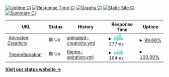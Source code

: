 [![Uptime CI](https://github.com/animatedcreativity/up/workflows/Uptime%20CI/badge.svg)](https://github.com/animatedcreativity/up/actions?query=workflow%3A%22Uptime+CI%22)
[![Response Time CI](https://github.com/animatedcreativity/up/workflows/Response%20Time%20CI/badge.svg)](https://github.com/animatedcreativity/up/actions?query=workflow%3A%22Response+Time+CI%22)
[![Graphs CI](https://github.com/animatedcreativity/up/workflows/Graphs%20CI/badge.svg)](https://github.com/animatedcreativity/up/actions?query=workflow%3A%22Graphs+CI%22)
[![Static Site CI](https://github.com/animatedcreativity/up/workflows/Static%20Site%20CI/badge.svg)](https://github.com/animatedcreativity/up/actions?query=workflow%3A%22Static+Site+CI%22)
[![Summary CI](https://github.com/animatedcreativity/up/workflows/Summary%20CI/badge.svg)](https://github.com/animatedcreativity/up/actions?query=workflow%3A%22Summary+CI%22)

<!--start: status pages-->
<!-- This summary is generated by Upptime (https://github.com/upptime/upptime) -->
<!-- Do not edit this manually, your changes will be overwritten -->
<!-- prettier-ignore -->
| URL | Status | History | Response Time | Uptime |
| --- | ------ | ------- | ------------- | ------ |
| <img alt="" src="https://favicons.githubusercontent.com/animatedcreativity.com" height="13"> [Animated Creativity](https://animatedcreativity.com/) | 🟩 Up | [animated-creativity.yml](https://github.com/animatedcreativity/up/commits/HEAD/history/animated-creativity.yml) | <details><summary><img alt="Response time graph" src="./graphs/animated-creativity/response-time-week.png" height="20"> 277ms</summary><br><a href="https://up.ylo.one/history/animated-creativity"><img alt="Response time 258" src="https://img.shields.io/endpoint?url=https%3A%2F%2Fraw.githubusercontent.com%2Fanimatedcreativity%2Fup%2FHEAD%2Fapi%2Fanimated-creativity%2Fresponse-time.json"></a><br><a href="https://up.ylo.one/history/animated-creativity"><img alt="24-hour response time 374" src="https://img.shields.io/endpoint?url=https%3A%2F%2Fraw.githubusercontent.com%2Fanimatedcreativity%2Fup%2FHEAD%2Fapi%2Fanimated-creativity%2Fresponse-time-day.json"></a><br><a href="https://up.ylo.one/history/animated-creativity"><img alt="7-day response time 277" src="https://img.shields.io/endpoint?url=https%3A%2F%2Fraw.githubusercontent.com%2Fanimatedcreativity%2Fup%2FHEAD%2Fapi%2Fanimated-creativity%2Fresponse-time-week.json"></a><br><a href="https://up.ylo.one/history/animated-creativity"><img alt="30-day response time 258" src="https://img.shields.io/endpoint?url=https%3A%2F%2Fraw.githubusercontent.com%2Fanimatedcreativity%2Fup%2FHEAD%2Fapi%2Fanimated-creativity%2Fresponse-time-month.json"></a><br><a href="https://up.ylo.one/history/animated-creativity"><img alt="1-year response time 258" src="https://img.shields.io/endpoint?url=https%3A%2F%2Fraw.githubusercontent.com%2Fanimatedcreativity%2Fup%2FHEAD%2Fapi%2Fanimated-creativity%2Fresponse-time-year.json"></a></details> | <details><summary><a href="https://up.ylo.one/history/animated-creativity">99.66%</a></summary><a href="https://up.ylo.one/history/animated-creativity"><img alt="All-time uptime 99.84%" src="https://img.shields.io/endpoint?url=https%3A%2F%2Fraw.githubusercontent.com%2Fanimatedcreativity%2Fup%2FHEAD%2Fapi%2Fanimated-creativity%2Fuptime.json"></a><br><a href="https://up.ylo.one/history/animated-creativity"><img alt="24-hour uptime 100.00%" src="https://img.shields.io/endpoint?url=https%3A%2F%2Fraw.githubusercontent.com%2Fanimatedcreativity%2Fup%2FHEAD%2Fapi%2Fanimated-creativity%2Fuptime-day.json"></a><br><a href="https://up.ylo.one/history/animated-creativity"><img alt="7-day uptime 99.66%" src="https://img.shields.io/endpoint?url=https%3A%2F%2Fraw.githubusercontent.com%2Fanimatedcreativity%2Fup%2FHEAD%2Fapi%2Fanimated-creativity%2Fuptime-week.json"></a><br><a href="https://up.ylo.one/history/animated-creativity"><img alt="30-day uptime 99.84%" src="https://img.shields.io/endpoint?url=https%3A%2F%2Fraw.githubusercontent.com%2Fanimatedcreativity%2Fup%2FHEAD%2Fapi%2Fanimated-creativity%2Fuptime-month.json"></a><br><a href="https://up.ylo.one/history/animated-creativity"><img alt="1-year uptime 99.84%" src="https://img.shields.io/endpoint?url=https%3A%2F%2Fraw.githubusercontent.com%2Fanimatedcreativity%2Fup%2FHEAD%2Fapi%2Fanimated-creativity%2Fuptime-year.json"></a></details>
| <img alt="" src="https://favicons.githubusercontent.com/themespiration.com" height="13"> [ThemeSpiration](https://themespiration.com/) | 🟩 Up | [theme-spiration.yml](https://github.com/animatedcreativity/up/commits/HEAD/history/theme-spiration.yml) | <details><summary><img alt="Response time graph" src="./graphs/theme-spiration/response-time-week.png" height="20"> 164ms</summary><br><a href="https://up.ylo.one/history/theme-spiration"><img alt="Response time 191" src="https://img.shields.io/endpoint?url=https%3A%2F%2Fraw.githubusercontent.com%2Fanimatedcreativity%2Fup%2FHEAD%2Fapi%2Ftheme-spiration%2Fresponse-time.json"></a><br><a href="https://up.ylo.one/history/theme-spiration"><img alt="24-hour response time 239" src="https://img.shields.io/endpoint?url=https%3A%2F%2Fraw.githubusercontent.com%2Fanimatedcreativity%2Fup%2FHEAD%2Fapi%2Ftheme-spiration%2Fresponse-time-day.json"></a><br><a href="https://up.ylo.one/history/theme-spiration"><img alt="7-day response time 164" src="https://img.shields.io/endpoint?url=https%3A%2F%2Fraw.githubusercontent.com%2Fanimatedcreativity%2Fup%2FHEAD%2Fapi%2Ftheme-spiration%2Fresponse-time-week.json"></a><br><a href="https://up.ylo.one/history/theme-spiration"><img alt="30-day response time 191" src="https://img.shields.io/endpoint?url=https%3A%2F%2Fraw.githubusercontent.com%2Fanimatedcreativity%2Fup%2FHEAD%2Fapi%2Ftheme-spiration%2Fresponse-time-month.json"></a><br><a href="https://up.ylo.one/history/theme-spiration"><img alt="1-year response time 191" src="https://img.shields.io/endpoint?url=https%3A%2F%2Fraw.githubusercontent.com%2Fanimatedcreativity%2Fup%2FHEAD%2Fapi%2Ftheme-spiration%2Fresponse-time-year.json"></a></details> | <details><summary><a href="https://up.ylo.one/history/theme-spiration">100.00%</a></summary><a href="https://up.ylo.one/history/theme-spiration"><img alt="All-time uptime 100.00%" src="https://img.shields.io/endpoint?url=https%3A%2F%2Fraw.githubusercontent.com%2Fanimatedcreativity%2Fup%2FHEAD%2Fapi%2Ftheme-spiration%2Fuptime.json"></a><br><a href="https://up.ylo.one/history/theme-spiration"><img alt="24-hour uptime 100.00%" src="https://img.shields.io/endpoint?url=https%3A%2F%2Fraw.githubusercontent.com%2Fanimatedcreativity%2Fup%2FHEAD%2Fapi%2Ftheme-spiration%2Fuptime-day.json"></a><br><a href="https://up.ylo.one/history/theme-spiration"><img alt="7-day uptime 100.00%" src="https://img.shields.io/endpoint?url=https%3A%2F%2Fraw.githubusercontent.com%2Fanimatedcreativity%2Fup%2FHEAD%2Fapi%2Ftheme-spiration%2Fuptime-week.json"></a><br><a href="https://up.ylo.one/history/theme-spiration"><img alt="30-day uptime 100.00%" src="https://img.shields.io/endpoint?url=https%3A%2F%2Fraw.githubusercontent.com%2Fanimatedcreativity%2Fup%2FHEAD%2Fapi%2Ftheme-spiration%2Fuptime-month.json"></a><br><a href="https://up.ylo.one/history/theme-spiration"><img alt="1-year uptime 100.00%" src="https://img.shields.io/endpoint?url=https%3A%2F%2Fraw.githubusercontent.com%2Fanimatedcreativity%2Fup%2FHEAD%2Fapi%2Ftheme-spiration%2Fuptime-year.json"></a></details>

<!--end: status pages-->

[**Visit our status website →**](https://up.ylo.one)
